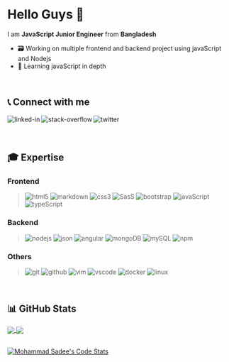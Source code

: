 # Hello Guys 👋
I am **JavaScript Junior Engineer** from **Bangladesh**

- 🗃️ Working on multiple frontend and backend project using javaScript and Nodejs
- 🎯 Learning javaScript in depth
<br>

## 📞 Connect with me

[<img align="left" alt="linked-in" src="https://img.shields.io/badge/linkedin-%230077B5.svg?&style=for-the-badge&logo=linkedin&logoColor=white" />](https://www.linkedin.com/in/mohammad-sadee-228306203/)

[<img align="left" alt="stack-overflow" src="https://img.shields.io/badge/stack%20overflow-FE7A16?logo=stack-overflow&logoColor=white&style=for-the-badge" />](https://stackoverflow.com/users/16143606/mohammad-sadee)

[<img align="left" alt="twitter" src="https://img.shields.io/badge/twitter-%231DA1F2.svg?&style=for-the-badge&logo=twitter&logoColor=white" />](https://twitter.com/codewithsadee/)

<br>
<br>
<br>

## 🎓 Expertise

### Frontend
> ![html5](https://img.shields.io/badge/html5-f06529?&style=for-the-badge&logo=html5&logoColor=f06529&colorA=eeeeee&colorB=f06529)
> ![markdown](https://img.shields.io/badge/markdown-0077b5?style=for-the-badge&logo=markdown&logoColor=444444&colorA=eeeeee&colorB=444444)
> ![css3](https://img.shields.io/badge/css3-2965f1?&style=for-the-badge&logo=css3&logoColor=2965f1&colorA=eeeeee&colorB=2965f1)
> ![SasS](https://img.shields.io/badge/sass-cd6799?&style=for-the-badge&logo=sass&logoColor=cd6799&colorA=eeeeee&colorB=cd6799)
> ![bootstrap](https://img.shields.io/badge/bootstrap-553c7b?style=for-the-badge&logo=bootstrap&logoColor=553c7b&colorA=eeeeee&colorB=553c7b)
> ![javaScript](https://img.shields.io/badge/javascript-f0db4f?&style=for-the-badge&logo=javascript&logoColor=323330&colorA=eeeeee&colorB=f0db4f)
> ![typeScript](https://img.shields.io/badge/typescript-a6120d?style=for-the-badge&logo=typescript&logoColor=007acc&colorA=eeeeee&colorB=007acc)

### Backend
> ![nodejs](https://img.shields.io/badge/node.js-3c873a?style=for-the-badge&logo=node.js&logoColor=3c873a&colorA=eeeeee&colorB=3c873a)
> ![json](https://img.shields.io/badge/%7Bjson%7D-brightgreen?style=for-the-badge&logo=json&logoColor=444444&colorA=eeeeee&colorB=000000)
> ![angular](https://img.shields.io/badge/angular-a6120d?style=for-the-badge&logo=angular&logoColor=a6120d&colorA=eeeeee&colorB=a6120d)
> ![mongoDB](https://img.shields.io/badge/mongodb-a6120d?style=for-the-badge&logo=mongodb&logoColor=3fa037&colorA=eeeeee&colorB=3fa037)
> ![mySQL](https://img.shields.io/badge/mysql-a6120d?style=for-the-badge&logo=mysql&logoColor=00758f&colorA=eeeeee&colorB=00758f)
> ![npm](https://img.shields.io/badge/npm-a6120d?style=for-the-badge&logo=npm&logoColor=00758f&colorA=eeeeee&colorB=cc3534)

### Others
> ![git](https://img.shields.io/badge/git-f34f29?&style=for-the-badge&logo=git&logoColor=f34f29&colorA=eeeeee&colorB=f34f29)
> ![github](https://img.shields.io/badge/github-1d202d?style=for-the-badge&logo=github&logoColor=1d202d&colorA=eeeeee&colorB=1d202d)
> ![vim](https://img.shields.io/badge/vim-009900?&style=for-the-badge&logo=vim&logoColor=009900&colorA=eeeeee&colorB=009900)
> ![vscode](https://img.shields.io/badge/vscode-0078d7?style=for-the-badge&logo=visualstudiocode&logoColor=0078d7&colorA=eeeeee&colorB=0078d7)
> ![docker](https://img.shields.io/badge/docker-a6120d?style=for-the-badge&logo=docker&logoColor=0db7ed&colorA=eeeeee&colorB=0db7ed)
> ![linux](https://img.shields.io/badge/linux-a6120d?style=for-the-badge&logo=linux&logoColor=000000&colorA=ffd900&colorB=000000)

<br>

##  &#x1F4CA; GitHub Stats

<a href="https://github.com/anuraghazra/convoychat">
  <img align="center" src="https://github-readme-stats.vercel.app/api?username=codewithsadee&show_icons=true&theme=ayu-mirage&count_private=true&hide_border=true&border_radius=10&custom_title=Github%20Stats&hide=prs" />
</a>

<a href="https://github.com/anuraghazra/convoychat">
  <img align="center" src="https://github-readme-stats.vercel.app/api/top-langs/?username=codewithsadee&layout=compact&theme=ayu-mirage&hide_border=true&border_radius=10&count_private=true" />
</a>

<br>
<br>

[![Mohammad Sadee's Code Stats](https://github-readme-stats.vercel.app/api/wakatime?username=@codewithsadee&layout=compact&theme=ayu-mirage&hide_border=true&border_radius=10&custom_title=Code%20Stats)](https://github.com/anuraghazra/github-readme-stats)
